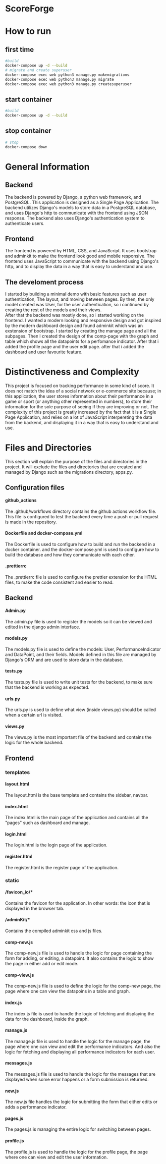 # ScoreForge

# How to run

## first time

```bash
#build
docker-compose up -d --build
# migrate and create superuser
docker-compose exec web python3 manage.py makemigrations
docker-compose exec web python3 manage.py migrate
docker-compose exec web python3 manage.py createsuperuser
```

## start container

```bash
#build
docker-compose up -d --build
```

## stop container

```bash
# stop
docker-compose down
```

# General Information

## Backend

The backend is powered by Django, a python web framework, and PostgreSQL. This application is designed as a Single Page Application. The backend utilizes Django's models to store data in a PostgreSQL database, and uses Django's http to communicate with the frontend using JSON response. The backend also uses Django's authentication system to authenticate users.

## Frontend

The frontend is powered by HTML, CSS, and JavaScript. It uses bootstrap and adminkit to make the frontend look good and mobile responsive. The frontend uses JavaScript to communicate with the backend using Django's http, and to display the data in a way that is easy to understand and use.

## The develoment process

I started by building a minimal demo with basic features such as user authentication, The layout, and moving between pages. By then, the only model created was User, for the user authentication, so i continued by creating the rest of the models and their views.  
After that the backend was mostly done, so i started working on the frontend. I wanted a modern looking and responsive design and got inspired by the modern dashboard design and found adminkit which was an exstension of bootstrap. I started by creating the manage page and all the subpages. Then I created the design of the comp-page with the graph and table which shows all the datapoints for a perfomance indicator. After that i added the profile page and the user edit page. after that i added the dashboard and user favourite feature.

# Distinctiveness and Complexity

This project is focused on tracking performance in some kind of score. It does not match the idea of a social network or e-commerce site because; in this application, the user stores information about their performance in a game or sport (or anything other represented in numbers), to store their information for the sole purpose of seeing if they are improving or not. The complexity of this project is greatly increased by the fact that it is a Single Page Application, and relies on a lot of JavaScript interpereting the data from the backend, and displaying it in a way that is easy to understand and use.

# Files and Directories

This section will explain the purpose of the files and directories in the project. It will exclude the files and directories that are created and managed by Django such as the migrations directory, apps.py.

## Configuration files

#### github_actions

The .github/workflows directory contains the github actions workflow file. This file is configured to test the backend every time a push or pull request is made in the repository.

#### Dockerfile and docker-compose.yml

The Dockerfile is used to configure how to build and run the backend in a docker container. and the docker-compose.yml is used to configure how to build the database and how they communicate with each other.

#### .prettierrc

The .prettierrc file is used to configure the prettier extension for the HTML files, to make the code consistent and easier to read.

## Backend

#### Admin.py

The admin.py file is used to register the models so it can be viewed and edited in the django admin interface.

#### models.py

The models.py file is used to define the models: User, PerformanceIndicator and DataPoint, and their fields. Models defined in this file are managed by Django's ORM and are used to store data in the database.

#### tests.py

The tests.py file is used to write unit tests for the backend, to make sure that the backend is working as expected.

#### urls.py

The urls.py is used to define what view (inside views.py) should be called when a certain url is visited.

#### views.py

The views.py is the most important file of the backend and contains the logic for the whole backend.

## Frontend

### templates

#### layout.html

The layout.html is the base template and contains the sidebar, navbar.

#### index.html

The index.html is the main page of the application and contains all the "pages" such as dashboard and manage.

#### login.html

The login.html is the login page of the application.

#### register.html

The register.html is the register page of the application.

### static

#### /favicon_io/\*

Contains the favicon for the application. In other words: the icon that is displayed in the browser tab.

#### /adminKit/\*

Contains the compiled adminkit css and js files.

#### comp-new.js

The comp-new.js file is used to handle the logic for page containing the form for adding, or editing, a datapoint. It also contains the logic to show the page in either add or edit mode.

#### comp-view.js

The comp-new.js file is used to define the logic for the comp-new page, the page where one can view the datapoins in a table and graph.

#### index.js

The index.js file is used to handle the logic of fetching and displaying the data for the dashboard, inside the graph.

#### manage.js

The manage.js file is used to handle the logic for the manage page, the page where one can view and edit the performance indicators. And also the logic for fetching and displaying all performance indicators for each user.

#### messages.js

The messages.js file is used to handle the logic for the messages that are displayed when some error happens or a form submission is returned.

#### new.js

The new.js file handles the logic for submitting the form that either edits or adds a performance indicator.

#### pages.js

The pages.js is managing the entire logic for switching between pages.

#### profile.js

The profile.js is used to handle the logic for the profile page, the page where one can view and edit the user information.
